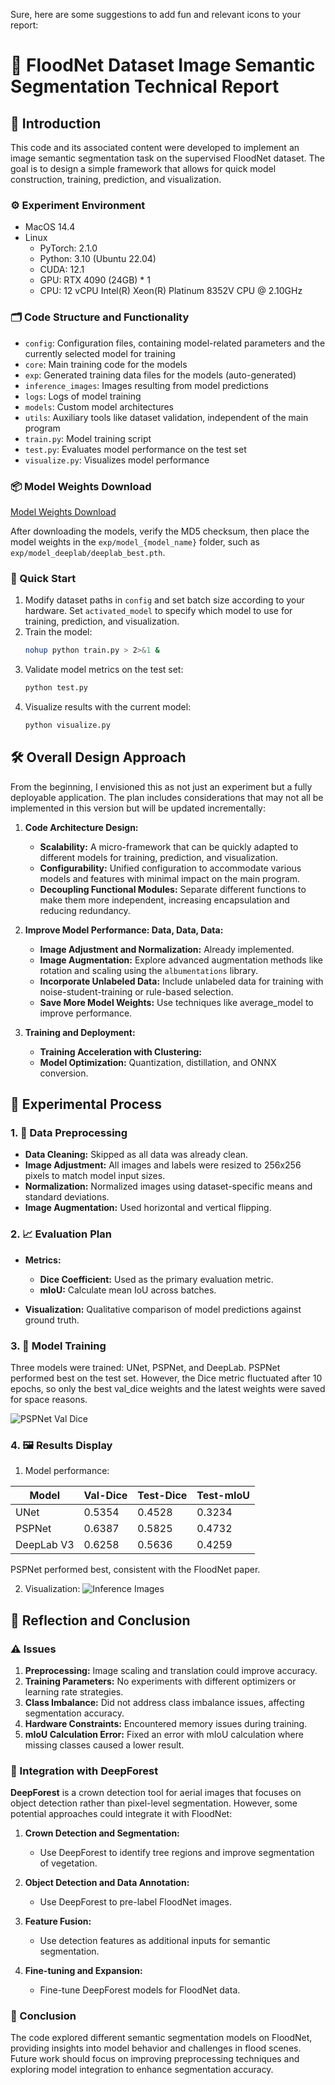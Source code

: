 Sure, here are some suggestions to add fun and relevant icons to your report:

# 🚀 FloodNet Dataset Image Semantic Segmentation Technical Report

## 🌟 Introduction

This code and its associated content were developed to implement an image semantic segmentation task on the supervised FloodNet dataset. The goal is to design a simple framework that allows for quick model construction, training, prediction, and visualization.

### ⚙️ Experiment Environment
- MacOS 14.4
- Linux
  - PyTorch: 2.1.0
  - Python: 3.10 (Ubuntu 22.04)
  - CUDA: 12.1
  - GPU: RTX 4090 (24GB) * 1
  - CPU: 12 vCPU Intel(R) Xeon(R) Platinum 8352V CPU @ 2.10GHz

### 🗂️ Code Structure and Functionality
- `config`: Configuration files, containing model-related parameters and the currently selected model for training
- `core`: Main training code for the models
- `exp`: Generated training data files for the models (auto-generated)
- `inference_images`: Images resulting from model predictions
- `logs`: Logs of model training
- `models`: Custom model architectures
- `utils`: Auxiliary tools like dataset validation, independent of the main program
- `train.py`: Model training script
- `test.py`: Evaluates model performance on the test set
- `visualize.py`: Visualizes model performance

### 📦 Model Weights Download
[Model Weights Download](https://github.com/echonoshy/floodnet-segmentation/releases/tag/v0.1.0)

After downloading the models, verify the MD5 checksum, then place the model weights in the `exp/model_{model_name}` folder, such as `exp/model_deeplab/deeplab_best.pth`.

### 🚀 Quick Start
1. Modify dataset paths in `config` and set batch size according to your hardware. Set `activated_model` to specify which model to use for training, prediction, and visualization.
2. Train the model:
   ```bash
   nohup python train.py > 2>&1 &
   ```
3. Validate model metrics on the test set:
   ```bash
   python test.py
   ```
4. Visualize results with the current model:
   ```bash
   python visualize.py
   ```

## 🛠️ Overall Design Approach

From the beginning, I envisioned this as not just an experiment but a fully deployable application. The plan includes considerations that may not all be implemented in this version but will be updated incrementally:

1. **Code Architecture Design:**
   - **Scalability:** A micro-framework that can be quickly adapted to different models for training, prediction, and visualization.
   - **Configurability:** Unified configuration to accommodate various models and features with minimal impact on the main program.
   - **Decoupling Functional Modules:** Separate different functions to make them more independent, increasing encapsulation and reducing redundancy.

2. **Improve Model Performance: Data, Data, Data:**
   - **Image Adjustment and Normalization:** Already implemented.
   - **Image Augmentation:** Explore advanced augmentation methods like rotation and scaling using the `albumentations` library.
   - **Incorporate Unlabeled Data:** Include unlabeled data for training with noise-student-training or rule-based selection.
   - **Save More Model Weights:** Use techniques like average_model to improve performance.

3. **Training and Deployment:**
   - **Training Acceleration with Clustering:**
   - **Model Optimization:** Quantization, distillation, and ONNX conversion.

## 🔬 Experimental Process

### 1. 📅 Data Preprocessing
- **Data Cleaning:** Skipped as all data was already clean.
- **Image Adjustment:** All images and labels were resized to 256x256 pixels to match model input sizes.
- **Normalization:** Normalized images using dataset-specific means and standard deviations.
- **Image Augmentation:** Used horizontal and vertical flipping.

### 2. 📈 Evaluation Plan
- **Metrics:**
  - **Dice Coefficient:** Used as the primary evaluation metric.
  - **mIoU:** Calculate mean IoU across batches.

- **Visualization:** Qualitative comparison of model predictions against ground truth.

### 3. 🔧 Model Training
Three models were trained: UNet, PSPNet, and DeepLab. PSPNet performed best on the test set. However, the Dice metric fluctuated after 10 epochs, so only the best val_dice weights and the latest weights were saved for space reasons.

![PSPNet Val Dice](https://github.com/echonoshy/floodnet-segmentation/blob/master/exp/model_pspnet/pspnet_val_dice.png)

### 4. 🖼️ Results Display
1. Model performance:

| Model       | Val-Dice | Test-Dice | Test-mIoU |
|-------------|----------|-----------|-----------|
| UNet        | 0.5354   | 0.4528    | 0.3234    |
| PSPNet      | 0.6387   | 0.5825    | 0.4732    |
| DeepLab V3  | 0.6258   | 0.5636    | 0.4259    |

PSPNet performed best, consistent with the FloodNet paper.

2. Visualization:
![Inference Images](https://github.com/echonoshy/floodnet-segmentation/blob/master/inference_images/model_merged_images.jpg)

## 🤔 Reflection and Conclusion

### ⚠️ Issues
1. **Preprocessing:** Image scaling and translation could improve accuracy.
2. **Training Parameters:** No experiments with different optimizers or learning rate strategies.
3. **Class Imbalance:** Did not address class imbalance issues, affecting segmentation accuracy.
4. **Hardware Constraints:** Encountered memory issues during training.
5. **mIoU Calculation Error:** Fixed an error with mIoU calculation where missing classes caused a lower result.

### 🌲 Integration with DeepForest

**DeepForest** is a crown detection tool for aerial images that focuses on object detection rather than pixel-level segmentation. However, some potential approaches could integrate it with FloodNet:

1. **Crown Detection and Segmentation:**
   - Use DeepForest to identify tree regions and improve segmentation of vegetation.

2. **Object Detection and Data Annotation:**
   - Use DeepForest to pre-label FloodNet images.

3. **Feature Fusion:**
   - Use detection features as additional inputs for semantic segmentation.

4. **Fine-tuning and Expansion:**
   - Fine-tune DeepForest models for FloodNet data.

### 🎯 Conclusion

The code explored different semantic segmentation models on FloodNet, providing insights into model behavior and challenges in flood scenes. Future work should focus on improving preprocessing techniques and exploring model integration to enhance segmentation accuracy.
